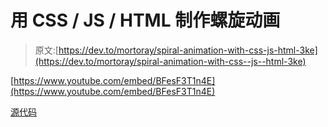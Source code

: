 # 用 CSS / JS / HTML 制作螺旋动画

> 原文:[https://dev.to/mortoray/spiral-animation-with-css-js-html-3ke](https://dev.to/mortoray/spiral-animation-with-css--js--html-3ke)

[https://www.youtube.com/embed/BFesF3T1n4E](https://www.youtube.com/embed/BFesF3T1n4E)

[源代码](https://gist.github.com/mortoray/5b8eb860d5de706bbb66f37f27b1259d)